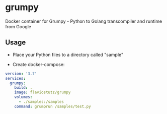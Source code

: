 # grumpy
Docker container for Grumpy - Python to Golang transcompiler and runtime from Google

## Usage

* Place your Python files to a directory called "sample"

* Create docker-compose:

```yml
version: '3.7'
services:
  grumpy:
    build: .
    image: flaviostutz/grumpy
    volumes:
      - ./samples:/samples
    command: grumprun /samples/test.py
```
